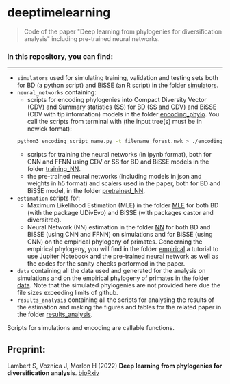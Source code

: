 # deeptimelearning

> Code of the paper "Deep learning from phylogenies for diversification analysis" including pre-trained neural networks.

### In this repository, you can find:

-------

- `simulators` used for simulating training, validation and testing sets both for BD (a python script) and BiSSE (an R script) in the folder [simulators](/simulators).
- `neural_networks` containing:
  - scripts for encoding phylogenies into Compact Diversity Vector (CDV) and Summary statistics (SS) for BD (SS and CDV) and BiSSE (CDV with tip information) models in the folder [encoding_phylo](/neural_networks/encoding_phylo). You call the scripts from terminal with (the input tree(s) must be in newick format): 
  ```bash 
  python3 encoding_script_name.py -t filename_forest.nwk > ./encoding_output.csv
  ```
  - scripts for training the neural networks (in ipynb format), both for CNN and FFNN using CDV or SS for BD and BiSSE models in the folder [training_NN](/neural_networks/training_NN).
  - the pre-trained neural networks (including models in json and weights in h5 format) and scalers used in the paper, both for BD and BiSSE model, in the folder [pretrained_NN](/neural_networks/pretrained_NN).
- `estimation` scripts for:
  - Maximum Likelihood Estimation (MLE) in the folder [MLE](/estimation/MLE) for both BD (with the package UDivEvo) and BiSSE (with packages castor and diversitree).
  - Neural Network (NN) estimation in the folder [NN](/estimation/NN) for both BD and BiSSE (using CNN and FFNN) on simulations and for BiSSE (using CNN) on the empirical phylogeny of primates. Concerning the empirical phylogeny, you will find in the folder [empirical](/estimation/NN/empirical) a tutorial to use Jupiter Notebook and the pre-trained neural network as well as the codes for the sanity checks performed in the paper.
- `data` containing all the data used and generated for the analysis on simulations and on the empirical phylogeny of primates in the folder [data](/data). Note that the simulated phylogenies are not provided here due the file sizes exceeding limits of github.
- `results_analysis` containing all the scripts for analysing the results of the estimation and making the figures and tables for the related paper in the folder [results_analysis](/results_analysis).

Scripts for simulations and encoding are callable functions.

## Preprint:

Lambert S, Voznica J, Morlon H (2022)
__Deep learning from phylogenies for diversification analysis__. [bioRxiv](https://www.biorxiv.org/content/10.1101/2022.09.27.509667v1)
